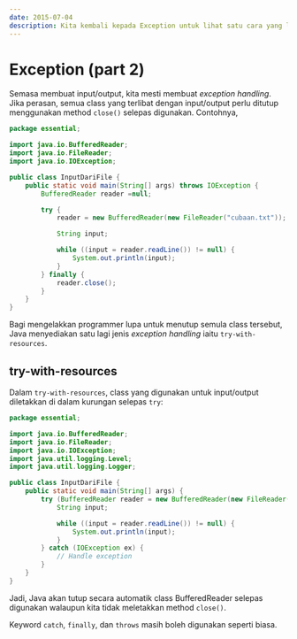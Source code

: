 ```yaml
---
date: 2015-07-04
description: Kita kembali kepada Exception untuk lihat satu cara yang lebih mudah jika melibatkan input dan output. Cara tersebut adalah dengan try-with-resources.
---
```


# Exception (part 2)

Semasa membuat input/output, kita mesti membuat _exception handling_.
Jika perasan, semua class yang terlibat dengan input/output perlu
ditutup menggunakan method `close()` selepas digunakan. Contohnya,

```java
package essential;

import java.io.BufferedReader;
import java.io.FileReader;
import java.io.IOException;

public class InputDariFile {
    public static void main(String[] args) throws IOException {
        BufferedReader reader =null;

        try {
            reader = new BufferedReader(new FileReader("cubaan.txt"));

            String input;

            while ((input = reader.readLine()) != null) {
                System.out.println(input);
            }
        } finally {
            reader.close();
        }
    }
}
```

Bagi mengelakkan programmer lupa untuk menutup semula class tersebut,
Java menyediakan satu lagi jenis _exception handling_ iaitu
`try-with-resources`.

## try-with-resources

Dalam `try-with-resources`, class yang digunakan untuk input/output
diletakkan di dalam kurungan selepas `try`:

```java
package essential;

import java.io.BufferedReader;
import java.io.FileReader;
import java.io.IOException;
import java.util.logging.Level;
import java.util.logging.Logger;

public class InputDariFile {
    public static void main(String[] args) {
        try (BufferedReader reader = new BufferedReader(new FileReader("cubaan.txt"))) {
            String input;

            while ((input = reader.readLine()) != null) {
                System.out.println(input);
            }
        } catch (IOException ex) {
            // Handle exception
        }
    }
}
```

Jadi, Java akan tutup secara automatik class BufferedReader selepas
digunakan walaupun kita tidak meletakkan method `close()`.

Keyword `catch`, `finally`, dan `throws` masih boleh digunakan seperti
biasa.
